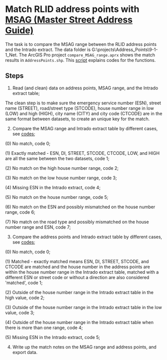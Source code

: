 # Match RLID address points with [MSAG (Master Street Address Guide)](https://nenawiki.org/wiki/MSAG_(Master_Street_Address_Guide))

The task is to compare the MSAG range between the RLID address points and the Intrado extract. The data folder is G:\projects\Address_Points\9-1-1_Net. The ArcGIS Pro project `compare_MSAG_range.aprx` shows the match results in  `AddressPoints.shp`. This [script](https://github.com/dongmeic/RLID/blob/main/Address-MSAG/compare_MSAG_range.py) explains codes for the functions. 

## Steps

1. Read (and clean) data on address points, MSAG range, and the Intrado extract table;

The clean step is to make sure the emergency service number (ESN), street name (STREET), road/street type (STCODE), house number range in low (LOW) and high (HIGH), city name (CITY) and city code (CTCODE) are in the same format between datasets, to create an unique key for the match. 

2. Compare the MSAG range and Intrado extract table by different cases, see [codes](https://github.com/dongmeic/RLID/blob/main/Address-MSAG/1.compare_MSAG_range.ipynb);

(0) No match, code 0;

(1) Exactly matched - ESN, DI, STREET, STCODE, CTCODE, LOW, and HIGH are all the same between the two datasets, code 1;

(2) No match on the high house number range, code 2;

(3) No match on the low house number range, code 3;

(4) Missing ESN in the Intrado extract, code 4;

(5) No match on the house number range, code 5;

(6) No match on the ESN and possibly mismatched on the house number range, code 6;

(7) No match on the road type and possibly mismatched on the house number range and ESN, code 7;

3. Compare the address points and Intrado extract table by different cases, see [codes](https://github.com/dongmeic/RLID/blob/main/Address-MSAG/3.match_address_points_with_Intrado.ipynb);

(0) No match, code 0;

(1) Matched - exactly matched means ESN, DI, STREET, STCODE, and CTCODE are matched and the house number in the address points are within the house number range in the Intrado extract table, matched with a different ESN or street code or without a direction are also considered 'matched', code 1;

(2) Outside of the house number range in the Intrado extract table in the high value, code 2;

(3) Outside of the house number range in the Intrado extract table in the low value, code 3;

(4) Outside of the house number range in the Intrado extract table when there is more than one range, code 4;

(5) Missing ESN in the Intrado extract, code 5;

4. Write up the match notes on the MSAG range and address points, and export data.
